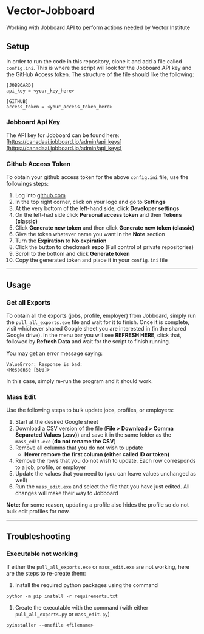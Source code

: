 # Vector-Jobboard
Working with Jobboard API to perform actions needed by Vector Institute

## Setup
In order to run the code in this repository, clone it and add a file called `config.ini`. This is where the script will look for the Jobboard API key and the GitHub Access token. The structure of the file should like the following:

```
[JOBBOARD]
api_key = <your_key_here>

[GITHUB]
access_token = <your_access_token_here>
```

### Jobboard Api Key
The API key for Jobboard can be found here: [https://canadaai.jobboard.io/admin/api_keys](https://canadaai.jobboard.io/admin/api_keys)

### Github Access Token
To obtain your github access token for the above `config.ini` file, use the followings steps:
1. Log into [github.com](https://github.com)
2. In the top right corner, click on your logo and go to **Settings**
3. At the very bottom of the left-hand side, click **Developer settings**
4. On the left-had side click **Personal access token** and then **Tokens (classic)**
5. Click **Generate new token** and then click **Generate new token (classic)**
6. Give the token whatever name you want in the **Note** section
7. Turn the **Expiration** to **No expiration**
8. Click the button to checkmark **repo** (Full control of private repositories)
9. Scroll to the bottom and click **Generate token**
10. Copy the generated token and place it in your `config.ini` file

---
## Usage
### Get all Exports
To obtain all the exports (jobs, profile, employer) from Jobboard, simply run the `pull_all_exports.exe` file and wait for it to finish. Once it is complete, visit whichever shared Google sheet you are interested in (in the shared Google drive). In the menu bar you will see **REFRESH HERE**, click that, followed by **Refresh Data** and wait for the script to finish running.

You may get an error message saying:
```
ValueError: Response is bad:
<Response [500]>
```

In this case, simply re-run the program and it should work.

### Mass Edit
Use the following steps to bulk update jobs, profiles, or employers:
1. Start at the desired Google sheet
2. Download a CSV version of the file (**File > Download > Comma Separated Values (.csv)**) and save it in the same folder as the `mass_edit.exe` (**do not rename the CSV**)
3. Remove all columns that you do not wish to update 
   - **Never remove the first column (either called ID or token)**
4. Remove the rows that you do not wish to update. Each row corresponds to a job, profile, or employer
5. Update the values that you need to (you can leave values unchanged as well)
6. Run the `mass_edit.exe` and select the file that you have just edited. All changes will make their way to Jobboard

**Note:** for some reason, updating a profile also hides the profile so do not bulk edit profiles for now.

---
## Troubleshooting
### Executable not working
If either the `pull_all_exports.exe` or `mass_edit.exe` are not working, here are the steps to re-create them:
1. Install the required python packages using the command
```
python -m pip install -r requirements.txt
```
1. Create the executable with the command (with either `pull_all_exports.py` or `mass_edit.py`)
```
pyinstaller --onefile <filename>
```